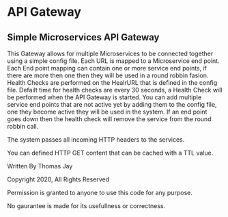 # API Gateway

## Simple Microservices API Gateway

This Gateway allows for multiple Microservices to be connected together using a simple config file.
Each URL is mapped to a Microservice end point.
Each End point mapping can contain one or more service end points, if there are more then one then they will be used in a round robbin fasion.
Health Checks are performed on the HealrURL that is defined in the config file. Defailt time for health checks are every 30 seconds, a Health Check will be performed when the API Gateway is started. You can add multiple service end points that are not active yet by adding them to the config file, one they become active they will be used in the system. If an end point goes down then the health check will remove the service from the round robbin call.

The system passes all incoming HTTP headers to the services.

You can defined HTTP GET content that can be cached with a TTL value.




Written By Thomas Jay

Copyright 2020, All Rights Reserved

Permission is granted to anyone to use this code for any purpose.

No gaurantee is made for its usefullness or correctness.
